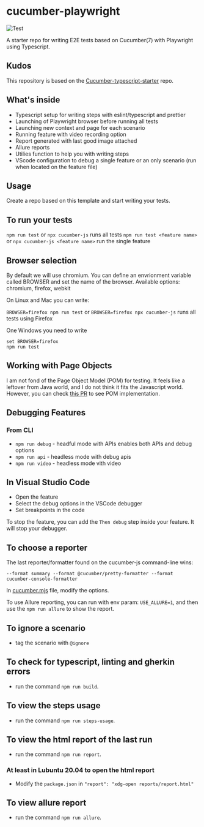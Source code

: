 # cucumber-playwright

![Test](https://github.com/Tallyb/cucumber-playwright/workflows/Test/badge.svg)

A starter repo for writing E2E tests based on Cucumber(7) with Playwright using Typescript.

## Kudos

This repository is based on the [Cucumber-typescript-starter](https://github.com/hdorgeval/cucumber7-ts-starter/) repo.

## What's inside

- Typescript setup for writing steps with eslint/typescript and prettier
- Launching of Playwright browser before running all tests
- Launching new context and page for each scenario
- Running feature with video recording option
- Report generated with last good image attached
- Allure reports
- Utilies function to help you with writing steps
- VScode configuration to debug a single feature or an only scenario (run when located on the feature file)

## Usage

Create a repo based on this template and start writing your tests.

## To run your tests

`npm run test` or `npx cucumber-js` runs all tests
`npm run test <feature name>` or `npx cucumber-js <feature name>` run the single feature

## Browser selection

By default we will use chromium. You can define an envrionment variable called BROWSER and
set the name of the browser. Available options: chromium, firefox, webkit

On Linux and Mac you can write:

`BROWSER=firefox npm run test` or `BROWSER=firefox npx cucumber-js` runs all tests using Firefox

One Windows you need to write

```
set BROWSER=firefox
npm run test
```

## Working with Page Objects

I am not fond of the Page Object Model (POM) for testing. It feels like a leftover from Java world, and I do not think it fits the Javascript world. However, you can check [this PR](https://github.com/Tallyb/cucumber-playwright/pull/95/files) to see POM implementation. 

## Debugging Features

### From CLI

- `npm run debug` - headful mode with APIs enables both APIs and debug options
- `npm run api` - headless mode with debug apis
- `npm run video` - headless mode vith video

## In Visual Studio Code

- Open the feature
- Select the debug options in the VSCode debugger
- Set breakpoints in the code

To stop the feature, you can add the `Then debug` step inside your feature. It will stop your debugger.

## To choose a reporter

The last reporter/formatter found on the cucumber-js command-line wins:

```text
--format summary --format @cucumber/pretty-formatter --format cucumber-console-formatter
```

In [cucumber.mjs](cucumber.mjs) file, modify the options.


To use Allure reporting, you can run with env param: `USE_ALLURE=1`, and then use the `npm run allure` to show the report.

## To ignore a scenario

- tag the scenario with `@ignore`

## To check for typescript, linting and gherkin errors

- run the command `npm run build`.

## To view the steps usage

- run the command `npm run steps-usage`.

## To view the html report of the last run

- run the command `npm run report`.

### At least in Lubuntu 20.04 to open the html report

- Modify the `package.json` in `"report": "xdg-open reports/report.html"`

## To view allure report
- run the command `npm run allure`.

